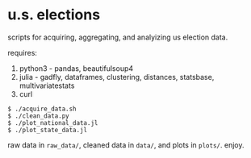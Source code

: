 # u.s. elections

scripts for acquiring, aggregating, and analyizing us election data.  

requires: 

 1. python3 - pandas, beautifulsoup4 
 2. julia - gadfly, dataframes, clustering, distances, statsbase, multivariatestats
 3. curl  


```
$ ./acquire_data.sh
$ ./clean_data.py
$ ./plot_national_data.jl
$ ./plot_state_data.jl
```
raw data in `raw_data/`, cleaned data in `data/`, and plots in `plots/`. enjoy. 
 
